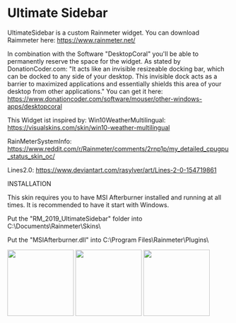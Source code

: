 # Ultimate Sidebar
UltimateSidebar is a custom Rainmeter widget.
You can download Raimmeter here: https://www.rainmeter.net/

In combination with the Software "DesktopCoral" you'll be able to permanently reserve the space for the widget.
As stated by DonationCoder.com: "It acts like an invisible resizeable docking bar, which can be docked to any side of your desktop.
This invisible dock acts as a barrier to maximized applications and essentially shields this area of your desktop from other applications."
You can get it here:
https://www.donationcoder.com/software/mouser/other-windows-apps/desktopcoral

This Widget ist inspired by:
Win10WeatherMultilingual:
https://visualskins.com/skin/win10-weather-multilingual

RainMeterSystemInfo:
https://www.reddit.com/r/Rainmeter/comments/2rnp1p/my_detailed_cpugpu_status_skin_oc/

Lines2.0:
https://www.deviantart.com/rasylver/art/Lines-2-0-154719861

INSTALLATION

This skin requires you to have MSI Afterburner installed and running at all times.
It is recommended to have it start with Windows.

Put the "RM_2019_UltimateSidebar" folder into C:\Documents\Rainmeter\Skins\

Put the "MSIAfterburner.dll" into C:\Program Files\Rainmeter\Plugins\

<p>
  <img src="https://github.com/LukasVoeller/RM_2019_UltimateSidebar/blob/master/Images/v0.5.0.PNG" width="150" "v0.5.0"/>
  <img src="https://github.com/LukasVoeller/RM_2019_UltimateSidebar/blob/master/Images/v0.5.5.PNG" width="150" "v0.5.5"/>
  <img src="https://github.com/LukasVoeller/RM_2019_UltimateSidebar/blob/master/Images/v0.6.0.PNG" width="150" "v0.6.0"/>
</p>
